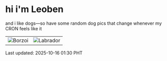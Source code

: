 # hi i'm Leoben

and i like dogs—so have some random dog pics that change whenever my CRON feels like it

|  |  |
|--------|----------|
| ![Borzoi](https://random-dog-vercel.vercel.app/api/random-borzoi?v=1760549439) | ![Labrador](https://random-dog-vercel.vercel.app/api/random-labrador?v=1760549439) |

Last updated: 2025-10-16 01:30 PHT
